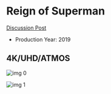 # Reign of Superman

[Discussion Post](https://www.avsforum.com/threads/bass-eq-for-filtered-movies.2995212/post-57477140)

* Production Year: 2019

## 4K/UHD/ATMOS

![img 0](https://i.imgur.com/p72vBnw.jpg)

![img 1](https://i.imgur.com/Iqevlu2.jpg)

